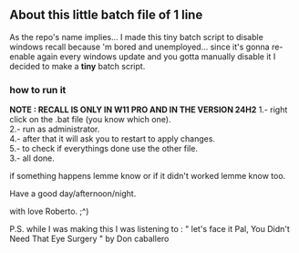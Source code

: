 ## About this little batch file of 1 line 

As the repo's name implies... I made this tiny batch script to disable windows recall because 'm bored and unemployed...
since it's gonna re-enable again every windows update and you gotta manually disable it I decided to make a **tiny** batch script.

### how to run it
**NOTE : RECALL IS ONLY IN W11 PRO AND IN THE VERSION 24H2**
1.- right click on the .bat file (you know which one).  
2.- run as administrator.  
4.- after that it will ask you to restart to apply changes.  
5.- to check if everythings done use the other file.  
3.- all done.  

if something happens lemme know or if it didn't worked lemme know too.

Have a good day/afternoon/night.

with love Roberto. ;^)

P.S. while I was making this I was listening to : " let's face it Pal, You Didn't Need That Eye Surgery " by Don caballero
